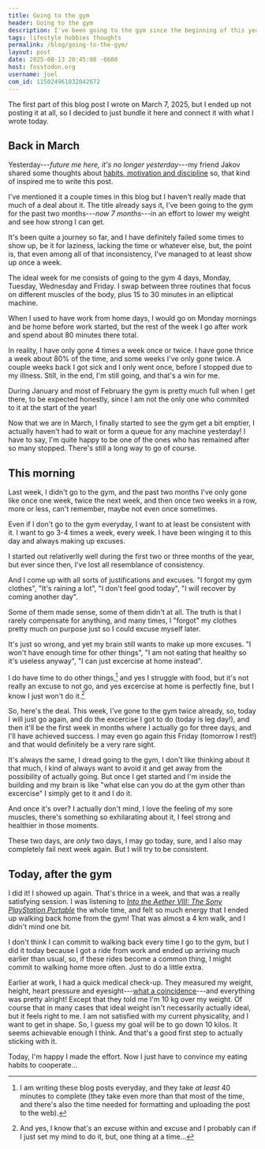 ```yaml
---
title: Going to the gym
header: Going to the gym
description: I've been going to the gym since the beginning of this year, but committing has been a struggle for me.
tags: lifestyle hobbies thoughts
permalink: /blog/going-to-the-gym/
layout: post
date: 2025-08-13 20:45:08 -0600
host: fosstodon.org
username: joel
com_id: 115024961032042672
---
```


The first part of this blog post I wrote on March 7, 2025, but I ended up not posting it at all, so I decided to just bundle it here and connect it with what I wrote today.

## Back in March

Yesterday---*future me here, it's no longer yesterday*---my friend Jakov shared some thoughts about [habits, motivation and discipline](https://sheepdev.xyz/blog/habits-motivation-and-discipline) so, that kind of inspired me to write this post.

I've mentioned it a couple times in this blog but I haven't really made that much of a deal about it. The title already says it, I've been going to the gym for the past two months---*now 7 months*---in an effort to lower my weight and see how strong I can get.

It's been quite a journey so far, and I have definitely failed some times to show up, be it for laziness, lacking the time or whatever else, but, the point is, that even among all of that inconsistency, I've managed to at least show up once a week.

The ideal week for me consists of going to the gym 4 days, Monday, Tuesday, Wednesday and Friday. I swap between three routines that focus on different muscles of the body, plus 15 to 30 minutes in an elliptical machine.

When I used to have work from home days, I would go on Monday mornings and be home before work started, but the rest of the week I go after work and spend about 80 minutes there total.

In reality, I have only gone 4 times a week once or twice. I have gone thrice a week about 80% of the time, and some weeks I've only gone twice. A couple weeks back I got sick and I only went once, before I stopped due to my illness. Still, in the end, I'm still going, and that's a win for me.

During January and most of February the gym is pretty much full when I get there, to be expected honestly, since I am not the only one who commited to it at the start of the year!

Now that we are in March, I finally started to see the gym get a bit emptier, I actually haven't had to wait or form a queue for any machine yesterday! I have to say, I'm quite happy to be one of the ones who has remained after so many stopped. There's still a long way to go of course.

## This morning

Last week, I didn't go to the gym, and the past two months I've only gone like once one week, twice the next week, and then once two weeks in a row, more or less, can't remember, maybe not even once sometimes.

Even if I don't go to the gym everyday, I want to at least be consistent with it. I want to go 3-4 times a week, every week. I have been winging it to this day and always making up excuses.

I started out relativerlly well during the first two or three months of the year, but ever since then, I've lost all resemblance of consistency.

And I come up with all sorts of justifications and excuses. "I forgot my gym clothes", "It's raining a lot", "I don't feel good today", "I will recover by coming another day".

Some of them made sense, some of them didn't at all. The truth is that I rarely compensate for anything, and many times, I "forgot" my clothes pretty much on purpose just so I could excuse myself later.

It's just so wrong, and yet my brain still wants to make up more excuses. "I won't have enough time for other things", "I am not eating that healthy so it's useless anyway", "I can just excercise at home instead".

I do have time to do other things,[^1] and yes I struggle with food, but it's not really an excuse to not go, and yes excercise at home is perfectly fine, but I know I just won't do it.[^2]

So, here's the deal. This week, I've gone to the gym twice already, so, today I will just go again, and do the excercise I got to do (today is leg day!), and then it'll be the first week in months where I actually go for three days, and I'll have achieved success. I may even go again this Friday (tomorrow I rest!) and that would definitely be a very rare sight.

It's always the same, I dread going to the gym, I don't like thinking about it that much, I kind of always want to avoid it and get away from the possibility of actually going. But once I get started and I'm inside the building and my brain is like "what else can you do at the gym other than excercise" I simply get to it and I do it.

And once it's over? I actually don't mind, I love the feeling of my sore muscles, there's something so exhilarating about it, I feel strong and healthier in those moments.

These two days, are *only* two days, I may go today, sure, and I also may completely fail next week again. But I will try to be consistent.

## Today, after the gym

I did it! I showed up again. That's thrice in a week, and that was a really satisfying session. I was listening to *[Into the Aether VIII: The Sony PlayStation Portable](https://intothecast.transistor.fm/episodes/into-the-aether-viii-the-sony-playstation-portable)* the whole time, and felt so much energy that I ended up walking back home from the gym! That was almost a 4 km walk, and I didn't mind one bit.

I don't think I can commit to walking back every time I go to the gym, but I did it today because I got a ride from work and ended up arriving much earlier than usual, so, if these rides become a common thing, I might commit to walking home more often. Just to do a little extra.

Earlier at work, I had a quick medical check-up. They measured my weight, height, heart pressure and eyesight---[what a coincidence](http://localhost:4000/blog/every-pair-of-glasses-ive-owned/)---and everything was pretty alright! Except that they told me I'm 10 kg over my weight. Of course that in many cases that ideal weight isn't necessarily actually ideal, but it feels right to me. I am not satisfied with my current physicality, and I want to get in shape. So, I guess my goal will be to go down 10 kilos. It seems achievable enough I think. And that's a good first step to actually sticking with it.

Today, I'm happy I made the effort. Now I just have to convince my eating habits to cooperate...

[^1]: I am writing these blog posts everyday, and they take *at least* 40 minutes to complete (they take even more than that most of the time, and there's also the time needed for formatting and uploading the post to the web).
[^2]: And yes, I know that's an excuse within and excuse and I probably can if I just set my mind to do it, but, one thing at a time...
